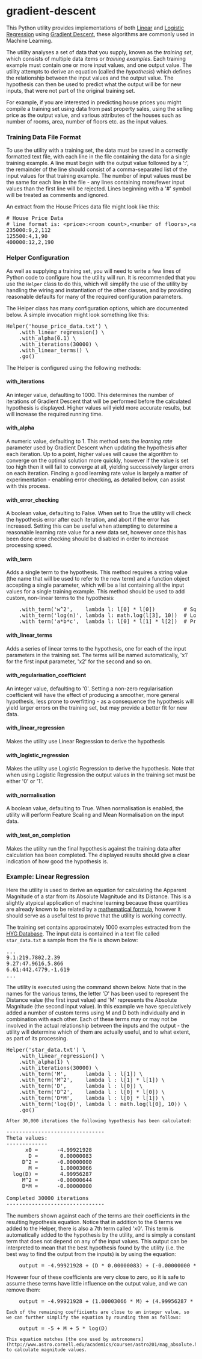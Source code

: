 # gradient-descent

This Python utility provides implementations of both [Linear](http://en.wikipedia.org/wiki/Linear_regression) and 
[Logistic Regression](http://en.wikipedia.org/wiki/Logistic_regression) using 
[Gradient Descent](http://en.wikipedia.org/wiki/Gradient_descent), these algorithms are commonly used in Machine Learning.

The utility analyses a set of data that you supply, known as the _training set_, which consists of multiple data items or 
_training examples_. Each training example must contain one or more input values, and one output value. The utility attempts 
to derive an equation (called the _hypothesis_) which defines the relationship between the input values and the output value. 
The hypothesis can then be used to predict what the output will be for new inputs, that were not part of the original training set.

For example, if you are interested in predicting house prices you might compile a training set using data from past property sales, 
using the selling price as the output value, and various attributes of the houses such as number of rooms, 
area, number of floors etc. as the input values.

### Training Data File Format

To use the utility with a training set, the data must be saved in a correctly formatted text file, with each line in the file 
containing the data for a single training example. A line must begin with the output value followed by a ':', the remainder 
of the line should consist of a comma-separated list of the input values for that training example. The number of input values 
must be the same for each line in the file - any lines containing more/fewer input values than the first line will be rejected. 
Lines beginning with a '#' symbol will be treated as comments and ignored.

An extract from the House Prices data file might look like this:

<pre>
# House Price Data
# line format is: &lt;price&gt;:&lt;room count&gt;,&lt;number of floors&gt;,&lt;area&gt;
235000:9,2,112
125500:4,1,90
400000:12,2,190
</pre>

### Helper Configuration

As well as supplying a training set, you will need to write a few lines of Python code to configure how the utility will run. 
It is recommended that you use the `Helper` class to do this, which will simplify the use of the utility by handling 
the wiring and instantiation of the other classes, and by providing reasonable defaults for many of the required configuration parameters.  

The Helper class has many configuration options, which are documented below. A simple invocation might look something like this:

<pre>
Helper('house_price_data.txt') \
    .with_linear_regression() \
    .with_alpha(0.1) \
    .with_iterations(30000) \
    .with_linear_terms() \
    .go()</pre>

The Helper is configured using the following methods:

#### with_iterations

An integer value, defaulting to 1000. This determines the number of iterations of Gradient Descent that will be performed before the 
calculated hypothesis is displayed. Higher values will yield more accurate results, but will increase the required running time.

#### with_alpha

A numeric value, defaulting to 1. This method sets the _learning rate_ parameter used by Gradient Descent when updating the hypothesis 
after each iteration. Up to a point, higher values will cause the algorithm to converge on the optimal solution more quickly, however if 
the value is set too high then it will fail to converge at all, yielding successively larger errors on each iteration. Finding a good 
learning rate value is largely a matter of experimentation - enabling error checking, as detailed below, can assist with this process.

#### with_error_checking

A boolean value, defaulting to False. When set to True the utility will check the hypothesis error after each iteration, and abort if 
the error has increased. Setting this can be useful when attempting to determine a reasonable learning rate value for a new data set, 
however once this has been done error checking should be disabled in order to increase processing speed.

#### with_term

Adds a single term to the hypothesis. This method requires a string value (the name that will be used to refer to the new term) and a 
function object accepting a single parameter, which will be a list containing all the input values for a single training example. 
This method should be used to add custom, non-linear terms to the hypothesis:

<pre>
    .with_term('w^2',    lambda l: l[0] * l[0])         # Square of the first input value
    .with_term('log(n)', lambda l: math.log(l[3], 10))  # Logarithm (base 10) of the 4th input value
    .with_term('a*b*c',  lambda l: l[0] * l[1] * l[2])  # Product of the first 3 input values
</pre>

#### with_linear_terms

Adds a series of linear terms to the hypothesis, one for each of the input parameters in the training set. The terms will be named 
automatically, 'x1' for the first input parameter, 'x2' for the second and so on.

#### with_regularisation_coefficient

An integer value, defaulting to '0'. Setting a non-zero regularisation coefficient will have the effect of producing a smoother, more 
general hypothesis, less prone to overfitting - as a consequence the hypothesis will yield larger errors on the training 
set, but may provide a better fit for new data.

#### with_linear_regression

Makes the utility use Linear Regression to derive the hypothesis

#### with_logistic_regression

Makes the utility use Logistic Regression to derive the hypothesis. Note that when using Logistic Regression the output values in the 
training set must be either '0' or '1'.

#### with_normalisation

A boolean value, defaulting to True. When normalisation is enabled, the utility will perform Feature Scaling and Mean Normalisation 
on the input data.

#### with_test_on_completion

Makes the utility run the final hypothesis against the training data after calculation has been completed. The displayed results 
should give a clear indication of how good the hypothesis is.

### Example: Linear Regression

Here the utility is used to derive an equation for calculating the Apparent Magnitude of a star from its Absolute Magnitude and its Distance. This is a slightly atypical application of machine learning because these quantities are already known to be related by a [mathematical formula](http://www.astro.cornell.edu/academics/courses/astro201/mag_absolute.htm), however it should serve as a useful test to prove that the utility is working correctly.

The training set contains approximately 1000 examples extracted from the [HYG Database](http://www.astronexus.com/hyg). The input data is contained in a text file called `star_data.txt` a sample from the file is shown below:  

<pre>
...
9.1:219.7802,2.39
9.27:47.9616,5.866
6.61:442.4779,-1.619
...
</pre>

The utility is executed using the command shown below. Note that in the names for the various terms, the letter 'D' has been used to represent the Distance value (the first input value) and 'M' represents the Absolute Magnitude (the second input value). In this example we have speculatively added a number of custom terms using M and D both individually and in combination with each other. Each of these terms may or may not be involved in the actual relationship between the inputs and the output - the utility will determine which of them are actually useful, and to what extent, as part of its processing.

<pre>
Helper('star_data.txt') \
    .with_linear_regression() \
    .with_alpha(1) \
    .with_iterations(30000) \
    .with_term('M',      lambda l : l[1]) \
    .with_term('M^2',    lambda l : l[1] * l[1]) \
    .with_term('D',      lambda l : l[0]) \
    .with_term('D^2',    lambda l : l[0] * l[0]) \
    .with_term('D*M',    lambda l : l[0] * l[1]) \
    .with_term('log(D)', lambda l : math.log(l[0], 10)) \
    .go()</pre>

    After 30,000 iterations the following hypothesis has been calculated:

<pre>
-------------------------------
Theta values:
-------------
      x0 =      -4.99921928
       D =       0.00000083
     D^2 =      -0.00000000
       M =       1.00003066
  log(D) =       4.99956287
     M^2 =      -0.00000644
     D*M =      -0.00000000

Completed 30000 iterations
-------------------------------</pre>

The numbers shown against each of the terms are their coefficients in the resulting hypothesis equation. Notice that in addition to the 6 terms we added to the Helper, there is also a 7th term called 'x0'. This term is automatically added to the hypothesis by the utility, and is simply a constant term that does not depend on any of the input values.
This output can be interpreted to mean that the best hypothesis found by the utility (i.e. the best way to find the output from the inputs) is by using the equation:

<pre>
    output = -4.99921928 + (D * 0.00000083) + (-0.00000000 * D^2) + (1.00003066 * M) + (4.99956287 * log(D)) + (-0.00000644 * M^2) + (-0.00000000 * D * M)
</pre>

However four of these coefficients are very close to zero, so it is safe to assume these terms have little influence on the output value, and we can remove them:

<pre>
    output = -4.99921928 + (1.00003066 * M) + (4.99956287 * log(D))
</pre>

    Each of the remaining coefficients are close to an integer value, so we can further simplify the equation by rounding them as follows: 

<pre>
    output = -5 + M + 5 * log(D)
</pre>

    This equation matches [the one used by astronomers](http://www.astro.cornell.edu/academics/courses/astro201/mag_absolute.htm) to calculate magnitude values.